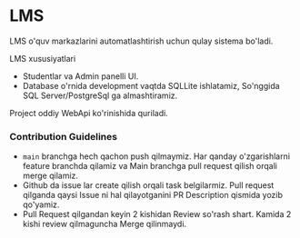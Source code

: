 # LMS

LMS o'quv markazlarini automatlashtirish uchun qulay sistema bo'ladi.

LMS xususiyatlari
- Studentlar va Admin panelli UI.
- Database o'rnida development vaqtda SQLLite ishlatamiz, So'nggida SQL Server/PostgreSql ga almashtiramiz. 

Project oddiy WebApi ko'rinishida quriladi.

### Contribution Guidelines
- `main` branchga hech qachon push qilmaymiz. Har qanday o'zgarishlarni feature branchda qilamiz va Main branchga pull request qilish orqali merge qilamiz.
- Github da issue lar create qilish orqali task belgilarmiz. Pull request qilganda qaysi Issue ni hal qilayotganini PR Description qismida yozib qo'yamiz.
- Pull Request qilgandan keyin 2 kishidan Review so'rash shart. Kamida 2 kishi review qilmaguncha Merge qilinmaydi.
